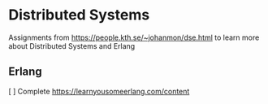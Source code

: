 # Distributed Systems
Assignments from https://people.kth.se/~johanmon/dse.html to learn more about Distributed Systems and Erlang

## Erlang
[ ] Complete https://learnyousomeerlang.com/content
